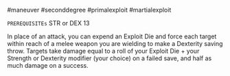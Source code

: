 #maneuver #seconddegree #primalexploit #martialexploit 

`PREREQUISITEs`
STR or DEX 13

In place of an attack, you can expend an Exploit Die and force each target within reach of a melee weapon you are wielding to make a Dexterity saving throw. Targets take damage equal to a roll of your Exploit Die + your Strength or Dexterity modifier (your choice) on a failed save, and half as much damage on a success.